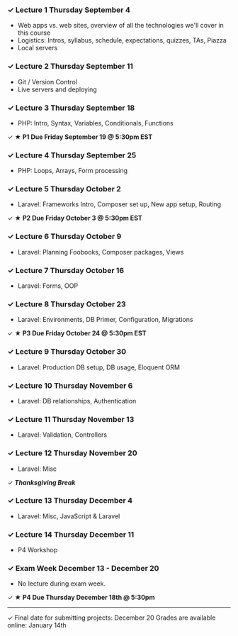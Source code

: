 ### &#x2713; Lecture 1 Thursday September 4
* Web apps vs. web sites, overview of all the technologies we'll cover in this course
* Logistics: Intros, syllabus, schedule, expectations, quizzes, TAs, Piazza
* Local servers

### &#x2713; Lecture 2 Thursday September 11
* Git / Version Control
* Live servers and deploying

### &#x2713; Lecture 3 Thursday September 18
* PHP: Intro, Syntax, Variables, Conditionals, Functions

&#x2713; __&#9733; P1 Due Friday September 19 @ 5:30pm EST__

### &#x2713; Lecture 4 Thursday September 25
* PHP: Loops, Arrays, Form processing

### &#x2713; Lecture 5 Thursday October 2
* Laravel: Frameworks Intro, Composer set up, New app setup, Routing

&#x2713; __&#9733; P2 Due Friday October 3 @ 5:30pm EST__

### &#x2713; Lecture 6 Thursday October 9
* Laravel: Planning Foobooks, Composer packages, Views

### &#x2713; Lecture 7 Thursday October 16
* Laravel: Forms, OOP

### &#x2713; Lecture 8 Thursday October 23
* Laravel: Environments, DB Primer, Configuration, Migrations

&#x2713; __&#9733; P3 Due Friday October 24 @ 5:30pm EST__

### &#x2713; Lecture 9 Thursday October 30
* Laravel: Production DB setup, DB usage, Eloquent ORM

### &#x2713; Lecture 10 Thursday November 6
* Laravel: DB relationships, Authentication

### &#x2713; Lecture 11 Thursday November 13
* Laravel: Validation, Controllers

### &#x2713; Lecture 12 Thursday November 20
* Laravel: Misc

&#x2713; ***Thanksgiving Break***

### &#x2713; Lecture 13 Thursday December 4
* Laravel: Misc, JavaScript & Laravel

### &#x2713; Lecture 14 Thursday December 11
* P4 Workshop

### &#x2713; Exam Week December 13 - December 20
* No lecture during exam week.

&#x2713; __&#9733; P4 Due Thursday December 18th @ 5:30pm__

---

&#x2713; Final date for submitting projects: December 20
Grades are available online: January 14th